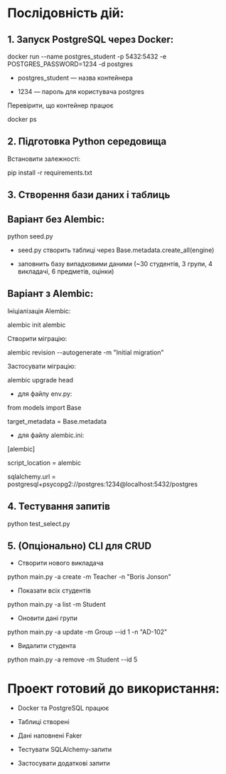 <!-- @format -->

# Послідовність дій:

## 1. Запуск PostgreSQL через Docker:

docker run --name postgres_student -p 5432:5432 -e POSTGRES_PASSWORD=1234 -d postgres

- postgres_student — назва контейнера

- 1234 — пароль для користувача postgres

Перевірити, що контейнер працює

docker ps

## 2. Підготовка Python середовища

Встановити залежності:

pip install -r requirements.txt

## 3. Створення бази даних і таблиць

## Варіант без Alembic:

python seed.py

- seed.py створить таблиці через Base.metadata.create_all(engine)

- заповнить базу випадковими даними (~30 студентів, 3 групи, 4 викладачі, 6 предметів, оцінки)

## Варіант з Alembic:

Ініціалізація Alembic:

alembic init alembic

Створити міграцію:

alembic revision --autogenerate -m "Initial migration"

Застосувати міграцію:

alembic upgrade head

- для файлу env.py:

from models import Base

target_metadata = Base.metadata

- для файлу alembic.ini:

[alembic]

script_location = alembic

sqlalchemy.url = postgresql+psycopg2://postgres:1234@localhost:5432/postgres

## 4. Тестування запитів

python test_select.py

## 5. (Опціонально) CLI для CRUD

- Створити нового викладача

python main.py -a create -m Teacher -n "Boris Jonson"

- Показати всіх студентів

python main.py -a list -m Student

- Оновити дані групи

python main.py -a update -m Group --id 1 -n "AD-102"

- Видалити студента

python main.py -a remove -m Student --id 5

# Проект готовий до використання:

- Docker та PostgreSQL працює

- Таблиці створені

- Дані наповнені Faker

- Тестувати SQLAlchemy-запити

- Застосувати додаткові запити
